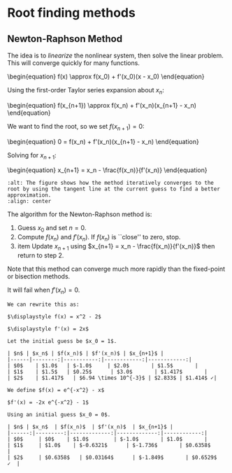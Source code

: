 # Root finding methods
## Newton-Raphson Method
The idea is to *linearize* the nonlinear system, then solve the linear problem.
This will converge quickly for many functions.

\begin{equation}
f(x) \approx f(x_0) + f'(x_0)(x - x_0)
\end{equation}

Using the first-order Taylor series expansion about $x_n$:

\begin{equation}
f(x_{n+1}) \approx f(x_n) + f'(x_n)(x_{n+1} - x_n)
\end{equation}

We want to find the root, so we set $f(x_{n+1}) = 0$:

\begin{equation}
0 = f(x_n) + f'(x_n)(x_{n+1} - x_n)
\end{equation}

Solving for $\displaystyle x_{n+1}$: 

\begin{equation}
x_{n+1} = x_n - \frac{f(x_n)}{f'(x_n)}
\end{equation}

```{image} ./_images/newtonraphson.svg
:alt: The figure shows how the method iteratively converges to the root by using the tangent line at the current guess to find a better approximation.
:align: center
```
 
The algorithm for the Newton-Raphson method is:
1. Guess $x_0$ and set $n = 0$.
2. Compute $f(x_n)$ and $f'(x_n)$. If $f(x_n)$ is ``close'' to zero, stop.
3. item Update $x_{n+1}$ using $x_{n+1} = x_n - \frac{f(x_n)}{f'(x_n)}$ then return to step 2.

Note that this method can converge much more rapidly than the fixed-point or bisection methods.

It will fail when $f'(x_n) = 0$.

````{example} Solve $\displaystyle x^2 = 2$
We can rewrite this as:

$\displaystyle f(x) = x^2 - 2$

$\displaystyle f'(x) = 2x$

Let the initial guess be $x_0 = 1$.

| $n$ | $x_n$ | $f(x_n)$ | $f'(x_n)$ | $x_{n+1}$ |
|------|--------:|-----------:|------------:|------------:|
| $0$    | $1.0$   | $-1.0$     | $2.0$       | $1.5$       |
| $1$    | $1.5$   | $0.25$      | $3.0$       | $1.417$       |
| $2$    | $1.417$   | $6.94 \times 10^{-3}$ | $2.833$ | $1.414$ ✓|
````

````{example} Solve $e^{-x^2} - x = 0$
We define $f(x) = e^{-x^2} - x$

$f'(x) = -2x e^{-x^2} - 1$

Using an initial guess $x_0 = 0$.

| $n$ | $x_n$  | $f(x_n)$  | $f'(x_n)$  | $x_{n+1}$ |
|------:|---------:|-------------:|-------------:|------------:|
| $0$     | $0$    | $1.0$        | $-1.0$       | $1.0$       |
| $1$     | $1.0$    | $-0.6321$      | $-1.736$       | $0.6358$      |
| $2$     | $0.6358$   | $0.03164$      | $-1.849$       | $0.6529$   ✓  |

````